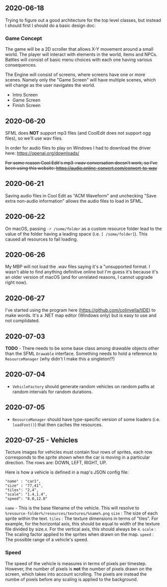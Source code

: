 ## 2020-06-18

Trying to figure out a good architecture for the top level classes, but instead I should first I should do a basic design doc:

### Game Concept

The game will be a 2D scroller that allows X-Y movement around a small world. The player will interact with elements in the world, items and NPCs. Battles will consist of basic menu choices with each one having various consequences.

The Engine will consist of screens, where screens have one or more scenes. Namely only the "Game Screen" will have multiple scenes, which will change as the user navigates the world.

- Intro Screen
- Game Screen
- Finish Screen


## 2020-06-20

SFML does **NOT** support mp3 files (and CoolEdit does not support ogg files), so we'll use wav files.

In order for audio files to play on Windows I had to download the driver here: https://openal.org/downloads/

<s>For some reason Cool Edit's mp3->wav conversation doesn't work, so I've been using this website: https://audio.online-convert.com/convert-to-wav</s>

## 2020-06-21

Saving audio files in Cool Edit as "ACM Waveform" and unchecking "Save extra non-audio information" allows the audio files to load in SFML.

## 2020-06-22

On macOS, passing `-r /some/folder` as a custom resource folder lead to the value of the folder having a leading space (i.e. `[ /some/folder]`). This caused all resources to fail loading.

## 2020-06-26

My MBP will not load the .wav files saying it's a "unsupported format. I wasn't able to find anything definitive online but I'm guess it's because it's an older version of macOS (and for unrelated reasons, I cannot upgrade right now).

## 2020-06-27

I've started using the program here (https://github.com/colinvella/tIDE) to make words. It's a .NET map editor (Windows only) but is easy to use and not complidated.

## 2020-07-03

**TODO** - There needs to be some base class among drawable objects other than the SFML `Drawable` interface. Something needs to hold a reference to `ResourceManager` (why didn't I make this a singleton!?)

## 2020-07-04

* `VehicleFactory` should generate random vehicles on random paths at random intervals for random durations.
 
 ## 2020-07-05

 * `ResourceManager` should have type-specific version of some loaders (i.e. `loadFont()`) that then caches the resources.

## 2020-07-25 - Vehicles

Tecture images for vehicles must contain four rows of sprites, each row corresponds to the sprite shown when the car is moving in a particular direction. The rows are: DOWN, LEFT, RIGHT, UP. 

Here is how a vehicle is defined in a map's JSON config file:

```
"name" : "car1",
"size" : "77,41",
"tiles": "2,4",
"scale": "1.4,1.4",
"speed": "8.0,12.0"
 ```

 `name` - This is the base filename of the vehicle. This will resolve to `%resource-folder%/resources/textures/%name%.png`
 `size` : The size of each sprite within the text.
 `tiles` : The texture dimensions in terms of "tiles". For example, for the horizontal axis, this should be equal to width of the texture file divided by size.x. For the vertical axis, this should always be `4`.
 `scale` : The scaling factor applied to the sprites when drawn on the map.
 `speed` : The possible range of a vehicle's speed. 

 ### Speed

 The speed of the vehicle is measures in terms of pixels per timestep. However, the number of pixels is **not** the number of pixels drawn on the screen, which takes into account scrolling. The pixels are instead the numbe of pixels before any scaling is applied to the background.